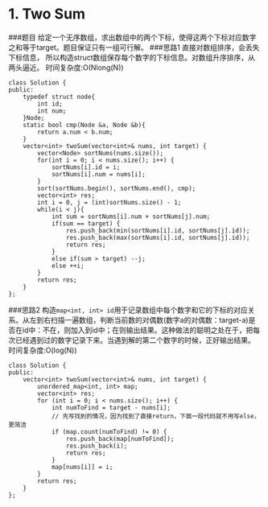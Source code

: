 # 1. Two Sum
###题目
给定一个无序数组，求出数组中的两个下标，使得这两个下标对应数字之和等于target。题目保证只有一组可行解。
###思路1
直接对数组排序，会丢失下标信息， 所以构造struct数组保存每个数字的下标信息。对数组升序排序，从两头逼近。
时间复杂度:O(Nlong(N))
```
class Solution {
public:
    typedef struct node{
        int id;
        int num;
    }Node;
    static bool cmp(Node &a, Node &b){
        return a.num < b.num;
    }
    vector<int> twoSum(vector<int>& nums, int target) {
        vector<Node> sortNums(nums.size());
        for(int i = 0; i < nums.size(); i++) {
            sortNums[i].id = i;
            sortNums[i].num = nums[i];
        }
        sort(sortNums.begin(), sortNums.end(), cmp);
        vector<int> res;
        int i = 0, j = (int)sortNums.size() - 1;
        while(i < j){
            int sum = sortNums[i].num + sortNums[j].num;
            if(sum == target) {
                res.push_back(min(sortNums[i].id, sortNums[j].id));
                res.push_back(max(sortNums[i].id, sortNums[j].id));
                return res;
            }
            else if(sum > target) --j;
            else ++i;
        }
        return res;
    }
};
```
###思路2
构造`map<int, int> id`用于记录数组中每个数字和它的下标的对应关系。从左到右扫描一遍数组，判断当前数的对偶数(数字a的对偶数：target-a)是否在id中：不在，则加入到id中；在则输出结果。这种做法的聪明之处在于，把每次已经遇到过的数字记录下来。当遇到解的第二个数字的时候，正好输出结果。
时间复杂度:O(log(N)) 
```
class Solution {
public:
    vector<int> twoSum(vector<int>& nums, int target) {
        unordered_map<int, int> map;
        vector<int> res;
        for (int i = 0; i < nums.size(); i++) {
            int numToFind = target - nums[i];
            // 先写找到的情况，因为找到了直接return，下面一段代码就不用写else，更简洁
            if (map.count(numToFind) != 0) {
                res.push_back(map[numToFind]);
                res.push_back(i);
                return res;
            }
            map[nums[i]] = i;
        }
        return res;
    }
};
```

